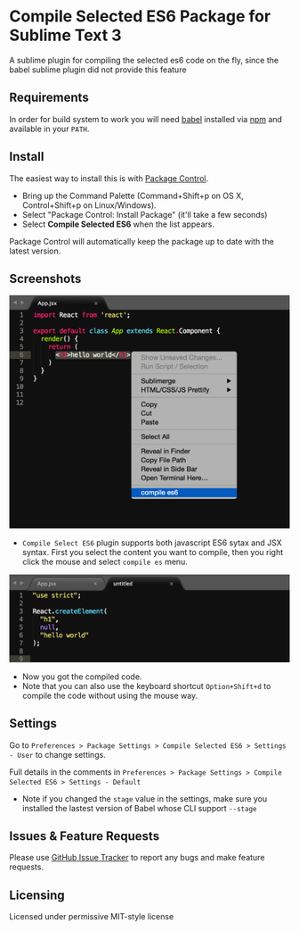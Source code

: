 # Compile Selected ES6 Package for Sublime Text 3

A sublime plugin for compiling the selected es6 code on the fly, since the babel sublime plugin did not provide this feature


## Requirements

In order for build system to work you will need [babel](https://babeljs.io/) installed via [npm](http://nodejs.org/) and available in your `PATH`.

## Install

The easiest way to install this is with [Package Control](https://sublime.wbond.net/).

 * Bring up the Command Palette (Command+Shift+p on OS X, Control+Shift+p on Linux/Windows).
 * Select "Package Control: Install Package" (it'll take a few seconds)
 * Select **Compile Selected ES6** when the list appears.

Package Control will automatically keep the package up to date with the latest version.

## Screenshots

![the-usage-of-plugin](https://raw.githubusercontent.com/xinchaobeta/compile-selected-es6/master/screenshots/usage.png)

* `Compile Select ES6` plugin supports both javascript ES6 sytax and JSX syntax. First you select the content you want to compile, then you right click the mouse and select `compile es` menu.

![the-result-of-compiled-code](https://raw.githubusercontent.com/xinchaobeta/compile-selected-es6/master/screenshots/result.png)

* Now you got the compiled code.
* Note that you can also use the keyboard shortcut `Option+Shift+d` to compile the code without using the mouse way.

## Settings

Go to `Preferences > Package Settings > Compile Selected ES6 > Settings - User` to change settings.

Full details in the comments in `Preferences > Package Settings > Compile Selected ES6 > Settings - Default`

- Note if you changed the `stage` value in the settings, make sure you installed the lastest version of Babel whose CLI support  `--stage`

## Issues & Feature Requests

Please use [GitHub Issue Tracker](https://github.com/xinchaobeta/compile-selected-es6/issues) to report any bugs and make feature requests.

## Licensing
Licensed under permissive MIT-style license